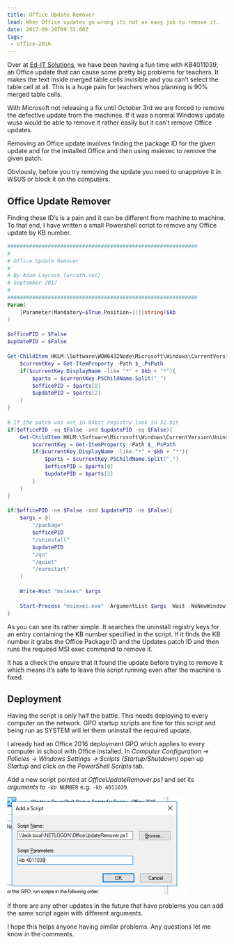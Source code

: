 ```yaml
---
title: Office Update Remover
lead: When Office updates go wrong its not an easy job to remove it.
date: 2017-09-20T09:32:00Z
tags:
 - office-2016
---
```

Over at [Ed-IT Solutions](https://www.ed-itsolutions.com/), we have been having a fun time with KB4011039, an Office update that can cause some pretty big problems for teachers. It makes the text inside merged table cells invisible and you can’t select the table cell at all. This is a huge pain for teachers whos planning is 90% merged table cells.

With Microsoft not releasing a fix until October 3rd we are forced to remove the defective update from the machines. If it was a normal Windows update wusa would be able to remove it rather easily but it can’t remove Office updates.

Removing an Office update involves finding the package ID for the given update and for the installed Office and then using msiexec to remove the given patch.

Obviously, before you try removing the update you need to unapprove it in WSUS or block it on the computers.

## Office Update Remover

Finding these ID’s is a pain and it can be different from machine to machine. To that end, I have written a small Powershell script to remove any Office update by KB number.

```powershell
#############################################################
#
# Office Update Remover
#
# By Adam Laycock (arcath.net)
# September 2017
#
#############################################################
Param(
    [Parameter(Mandatory=$True,Position=1)][string]$kb
)

$officePID = $False
$updatePID = $False

Get-ChildItem HKLM:\Software\WOW6432Node\Microsoft\Windows\CurrentVersion\Uninstall -rec -ea SilentlyContinue | foreach {
    $currentKey = Get-ItemProperty -Path $_.PsPath
    if($currentKey.DisplayName -like "*" + $kb + "*"){
        $parts = $currentKey.PSChildName.Split("_")
        $officePID = $parts[0]
        $updatePID = $parts[2]
    }
}

# If the patch was not in 64bit registry look in 32 bit
if($officePID -eq $False -and $updatePID -eq $False){
    Get-ChildItem HKLM:\Software\Microsoft\Windows\CurrentVersion\Uninstall -rec -ea SilentlyContinue | foreach {
        $currentKey = Get-ItemProperty -Path $_.PsPath
        if($currentKey.DisplayName -like "*" + $kb + "*"){
            $parts = $currentKey.PSChildName.Split("_")
            $officePID = $parts[0]
            $updatePID = $parts[2]
        }
    }
}

if($officePID -ne $False -and $updatePID -ne $False){
    $args = @(
        "/package"
        $officePID
        "/uninstall"
        $updatePID
        "/qn"
        "/quiet"
        "/norestart"
    )

    Write-Host "msiexec" $args

    Start-Process "msiexec.exe" -ArgumentList $args -Wait -NoNewWindow
}
```

As you can see its rather simple. It searches the uninstall registry keys for an entry containing the KB number specified in the script. If it finds the KB number it grabs the Office Package ID and the Updates patch ID and then runs the required MSI exec command to remove it.

It has a check the ensure that it found the update before trying to remove it which means it’s safe to leave this script running even after the machine is fixed.

## Deployment

Having the script is only half the battle. This needs deploying to every computer on the network. GPO startup scripts are fine for this script and being run as SYSTEM will let them uninstall the required update.

I already had an Office 2016 deployment GPO which applies to every computer in school with Office installed. In _Computer Configuration -> Policies -> Windows Settings -> Scripts (Startup/Shutdown)_ open up _Startup_ and click on the _PowerShell Scripts_ tab.

Add a new script pointed at _OfficeUpdateRemover.ps1_ and set its _arguments_ to `-kb NUMBER` e.g. `-kb 4011039`.

![Add the Script](/assets/2017/09/office-update-remover/add-the-script.png)

If there are any other updates in the future that have problems you can add the same script again with different arguments.

I hope this helps anyone having similar problems. Any questions let me know in the comments.
